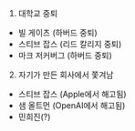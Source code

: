 1. 대학교 중퇴

- 빌 게이츠 (하버드 중퇴)
- 스티브 잡스 (리드 칼리지 중퇴)
- 마크 저커버그 (하버드 중퇴)

2. 자기가 만든 회사에서 쫓겨남

- 스티브 잡스 (Apple에서 해고됨)
- 샘 올트먼 (OpenAI에서 해고됨)
- 민희진(?) 